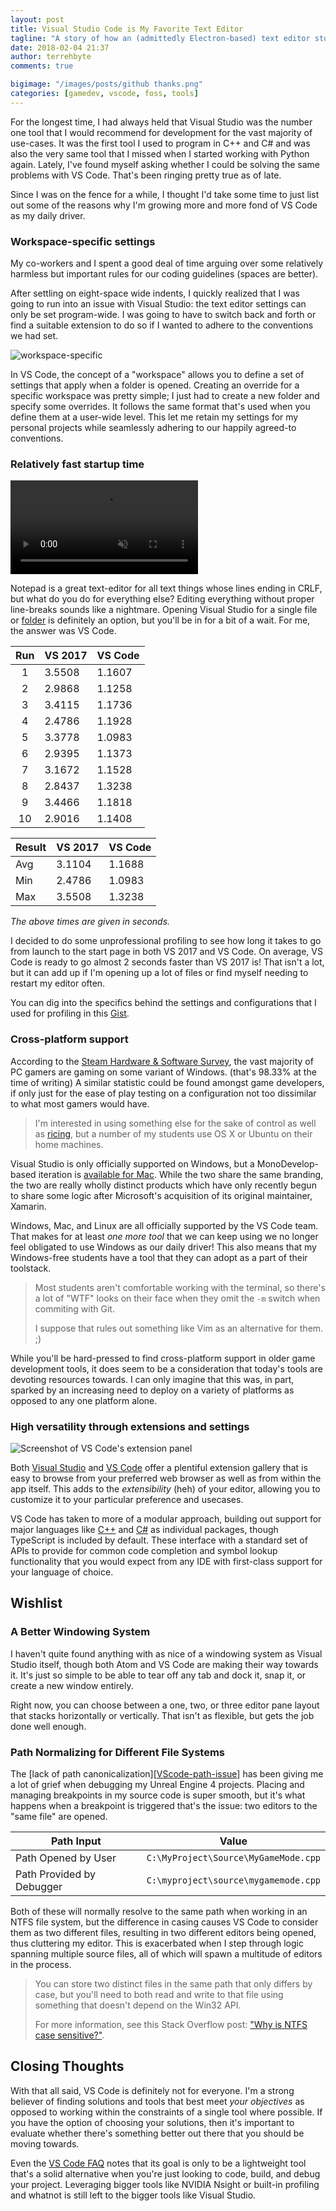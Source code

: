 ```yaml
---
layout: post
title: Visual Studio Code is My Favorite Text Editor
tagline: "A story of how an (admittedly Electron-based) text editor stole my heart <3"
date: 2018-02-04 21:37
author: terrehbyte
comments: true

bigimage: "/images/posts/github thanks.png"
categories: [gamedev, vscode, foss, tools]
---
```


For the longest time, I had always held that Visual Studio was the number one
tool that I would recommend for development for the vast majority of use-cases.
It was the first tool I used to program in C++ and C# and was also the very same
tool that I missed when I started working with Python again. Lately, I've
found myself asking whether I could be solving the same problems with VS Code.
That's been ringing pretty true as of late.

Since I was on the fence for a while, I thought I'd take some time to just
list out some of the reasons why I'm growing more and more fond of VS Code as
my daily driver.

### Workspace-specific settings

My co-workers and I spent a good deal of time arguing over some relatively
harmless but important rules for our coding guidelines (spaces are better).

After settling on eight-space wide indents, I quickly realized that I was going
to run into an issue with Visual Studio: the text editor settings can only be
set program-wide. I was going to have to switch back and forth or find a
suitable extension to do so if I wanted to adhere to the conventions we had set.

![workspace-specific](/images/workspace-specific.PNG)

In VS Code, the concept of a "workspace" allows you to define a set of settings
that apply when a folder is opened. Creating an override for a specific workspace was pretty simple; I just had to
create a new folder and specify some overrides. It follows the same format
that's used when you define them at a user-wide level. This let me retain my
settings for my personal projects while seamlessly adhering to our happily
agreed-to conventions.

### Relatively fast startup time

<div center>
  <video playsinline autoplay muted loop controls controlsList="nodownload">
    <source src="/images/a_tale_of_two_vs.webm"/>
    <img src="/images/a_tale_of_two_vs.gif"/>
  </video>
</div>

Notepad is a great text-editor for all text things whose lines ending in CRLF,
but what do you do for everything else? Editing everything without proper
line-breaks sounds like a nightmare. Opening Visual Studio for a single file
or [folder][VS2017folder] is definitely an option, but you'll be in for a
bit of a wait. For me, the answer was VS Code.

Run       | VS 2017 | VS Code
:--------:|---------|---------
1         | 3.5508  | 1.1607
2         | 2.9868  | 1.1258
3         | 3.4115  | 1.1736
4         | 2.4786  | 1.1928
5         | 3.3778  | 1.0983
6         | 2.9395  | 1.1373
7         | 3.1672  | 1.1528
8         | 2.8437  | 1.3238
9         | 3.4466  | 1.1818
10        | 2.9016  | 1.1408

Result    | VS 2017 | VS Code
----------|---------|--------
Avg       | 3.1104  | 1.1688
Min       | 2.4786  | 1.0983
Max       | 3.5508  | 1.3238

_The above times are given in seconds._

I decided to do some unprofessional profiling to see how long it takes to go
from launch to the start page in both VS 2017 and VS Code. On average, VS Code
is ready to go almost 2 seconds faster than VS 2017 is! That isn't a lot, but it
can add up if I'm opening up a lot of files or find myself needing to restart
my editor often.

You can dig into the specifics behind the settings and configurations that I
used for profiling in this [Gist][GistProfile].

[VS2017folder]:https://blogs.msdn.microsoft.com/vcblog/2016/10/05/bring-your-c-codebase-to-visual-studio-with-open-folder/
[VSvVSC]:https://gist.github.com/terrehbyte/f7a375d0da08b98c3929f6811ce2cc15
[GistProfile]:https://gist.github.com/terrehbyte/f7a375d0da08b98c3929f6811ce2cc15

### Cross-platform support

According to the [Steam Hardware & Software Survey][SHSS], the vast majority of
PC gamers are gaming on some variant of Windows. (that's 98.33% at the time of
writing) A similar statistic could be found amongst game developers, if only
just for the ease of play testing on a configuration not too dissimilar to what
most gamers would have.

> I'm interested in using something else for the sake of control as well as
> [ricing][define-ricing], but a number of my students use OS X or Ubuntu on
> their home machines.

Visual Studio is only officially supported on Windows, but a MonoDevelop-based
iteration is [available for Mac][VSMac]. While the two share the same branding,
the two are really wholly distinct products which have only recently begun to
share some logic after Microsoft's acquisition of its original maintainer, Xamarin.

Windows, Mac, and Linux are all officially supported by the VS Code team. That
makes for at least _one more tool_ that we can keep using we no longer feel
obligated to use Windows as our daily driver! This also means that my
Windows-free students have a tool that they can adopt as a part of their
toolstack.

> Most students aren't comfortable working with the terminal, so there's a lot
> of "WTF" looks on their face when they omit the `-m` switch when commiting
> with Git.
> 
> I suppose that rules out something like Vim as an alternative for them. ;)

While you'll be hard-pressed to find cross-platform support in older game
development tools, it does seem to be a consideration that today's tools are
devoting resources towards. I can only imagine that this was, in part, sparked
by an increasing need to deploy on a variety of platforms as opposed to any
one platform alone.

[SHSS]:http://store.steampowered.com/hwsurvey/
[define-ricing]:https://www.reddit.com/r/unixporn/wiki/themeing/dictionary#wiki_rice
[VSMac]:https://www.visualstudio.com/vs/visual-studio-mac/

### High versatility through extensions and settings

![Screenshot of VS Code's extension panel](/images/posts/vscode-ext.PNG)

Both [Visual Studio][VS-ext] and [VS Code][VSCode-ext] offer a plentiful
extension gallery that is easy to browse from your preferred web browser as well
as from within the app itself. This adds to the _extensibility_ (heh) of your
editor, allowing you to customize it to your particular preference and usecases.

VS Code has taken to more of a modular approach, building out support for
major languages like [C++][CCpp] and [C#][CSharp] as individual packages, though
TypeScript is included by default. These interface with a standard set of APIs
to provide for common code completion and symbol lookup functionality that you
would expect from any IDE with first-class support for your language of choice.

[VS-ext]:https://marketplace.visualstudio.com/vs
[VSCode-ext]:https://marketplace.visualstudio.com/vs

[CCpp]:https://marketplace.visualstudio.com/items?itemName=ms-vscode.cpptools
[CSharp]:https://marketplace.visualstudio.com/items?itemName=ms-vscode.csharp

## Wishlist

### A Better Windowing System

I haven't quite found anything with as nice of a windowing system as Visual
Studio itself, though both Atom and VS Code are making their way towards it.
It's just so simple to be able to tear off any tab and dock it, snap it, or
create a new window entirely.

Right now, you can choose between a one, two, or three editor pane layout that
stacks horizontally or vertically. That isn't as flexible, but gets the job done
well enough.

### Path Normalizing for Different File Systems

The [lack of path canonicalization][[VScode-path-issue]] has been giving me a
lot of grief when debugging my Unreal Engine 4 projects. Placing and managing
breakpoints in my source code is super smooth, but it's what happens when a
breakpoint is triggered that's the issue: two editors to the "same file" are
opened.

| Path Input                | Value                                |
|---------------------------|--------------------------------------|
| Path Opened by User       | `C:\MyProject\Source\MyGameMode.cpp` |
| Path Provided by Debugger | `C:\myproject\source\mygamemode.cpp` |

Both of these will normally resolve to the same path when working in an NTFS
file system, but the difference in casing causes VS Code to consider them as two
different files, resulting in two different editors being opened, thus
cluttering my editor. This is exacerbated when I step through logic spanning
multiple source files, all of which will spawn a multitude of editors in the
process.

> You can store two distinct files in the same path that only differs by case,
> but you'll need to both read and write to that file using something that
> doesn't depend on the Win32 API.
>
> For more information, see this Stack Overflow post:
> ["Why is NTFS case sensitive?"][NTFS].

[VScode-path-issue]:https://github.com/Microsoft/vscode/issues/12448
[NTFS]:https://superuser.com/questions/364057/why-is-ntfs-case-sensitive

## Closing Thoughts

With that all said, VS Code is definitely not for everyone. I'm a strong
believer of finding solutions and tools that best meet _your objectives_ as
opposed to working within the constraints of a single tool where possible. If
you have the option of choosing your solutions, then it's important to evaluate
whether there's something better out there that you should be moving towards.

Even the [VS Code FAQ][VSCFAQ] notes that its goal is only to be a lightweight
tool that's a solid alternative when you're just looking to code, build, and
debug your project. Leveraging bigger tools like NVIDIA Nsight or built-in
profiling and whatnot is still left to the bigger tools like Visual Studio.

[VSCFAQ]:https://code.visualstudio.covs-communitym/docs/supporting/faq#_what-is-the-difference-between-vs-code-and-